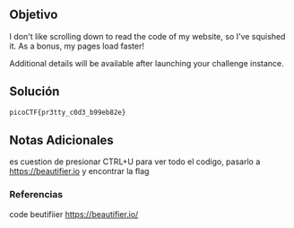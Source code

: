 ## Objetivo
I don't like scrolling down to read the code of my website, so I've squished it. As a bonus, my pages load faster!

Additional details will be available after launching your challenge instance.
## Solución
```bash
picoCTF{pr3tty_c0d3_b99eb82e}
```
## Notas Adicionales
es cuestion de presionar CTRL+U para ver todo el codigo, pasarlo a https://beautifier.io y encontrar la flag
### Referencias
code beutifiier
https://beautifier.io/